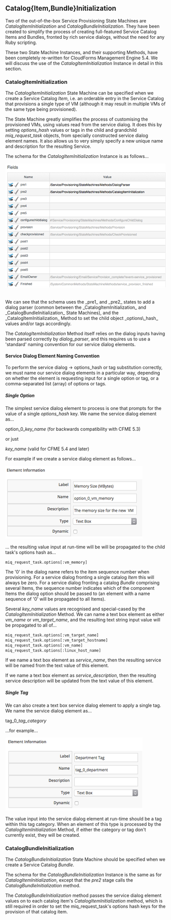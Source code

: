 ## Catalog{Item,Bundle}Initialization

Two of the out-of-the-box Service Provisioning State Machines are _CatalogItemInitialization_ and _CatalogBundleInitialization_. They have been created to simplify the process of creating full-featured Service Catalog Items and Bundles, fronted by rich service dialogs, without the need for any Ruby scripting.

These two State Machine Instances, and their supporting Methods, have been completely re-written for CloudForms Management Engine 5.4. We will discuss the use of the _CatalogItemInitialization_ Instance in detail in this section.

### CatalogItemInitialization

The _CatalogItemInitialization_ State Machine can be specified when we create a Service Catalog _Item_, i.e. an orderable entry in the Service Catalog that provisions a single type of VM (although it may result in multiple VMs of the same type being provisioned).

The State Machine greatly simplifies the process of customising the provisioned VMs, using values read from the service dialog. It does this by setting _options\_hash_ values or tags in the child and grandchild _miq\_request\_task_ objects, from specially constructed service dialog element names. It also allows us to very simply specify a new unique name and description for the resulting Service.

The schema for the _CatalogItemInitialization_ Instance is as follows...


![screenshot](images/screenshot7.png?)

<br>
We can see that the schema uses the _pre1_ and _pre2_ states to add a dialog parser (common between the _CatalogItemInitialization_ and _CatalogBundleInitialization_ State Machines), and the _CatalogItemInitialization_ Method to set the child object _options\_hash_ values and/or tags accordingly.

The _CatalogItemInitialization_ Method itself relies on the dialog inputs having been parsed correctly by _dialog\_parser_, and this requires us to use a 'standard' naming convention for our service dialog elements.

#### Service Dialog Element Naming Convention

To perform the service dialog -> options_hash or tag substitution correctly, we must name our service dialog elements in a particular way, depending on whether the element is requesting input for a single option or tag, or a comma-separated list (array) of options or tags.

##### Single Option

The simplest service dialog element to process is one that prompts for the value of a single _options\_hash_ key. We name the service dialog element as...

option\_0\__key\_name_ (for backwards compatibility with CFME 5.3)

or just

_key\_name_ (valid for CFME 5.4 and later)

For example if we create a service dialog element as follows...

![screenshot](images/screenshot9.png)

... the resulting value input at run-time will be will be propagated to the child task's options hash as...

```
miq_request_task.options[:vm_memory]
```


The '0' in the  dialog name refers to the item sequence number when provisioning. For a service dialog fronting a single catalog _Item_ this will always be zero. For a service dialog fronting a catalog _Bundle_ comprising several Items, the sequence number indicates which of the component Items the dialog option should be passed to (an element with a name sequence of '0' will be propagated to all Items).

Several _key\_name_ values are recognised and special-cased by the _CatalogItemInitialization_ Method. We can name a text box element as either _vm\_name_ or _vm\_target\_name_, and the resulting text string input value will be propagated to all of...

```
miq_request_task.options[:vm_target_name]
miq_request_task.options[:vm_target_hostname]
miq_request_task.options[:vm_name]
miq_request_task.options[:linux_host_name]
```

If we name a text box element as _service\_name_, then the resulting service will be named from the text value of this element.

If we name a text box element as _service\_description_, then the resulting service description will be updated from the text value of this element.

##### Single Tag

We can also create a text box service dialog element to apply a single tag. We name the service dialog element as...

tag\_0\__tag\_category_

...for example...

![screenshot](images/screenshot10.png)

The value input into the service dialog element at run-time should be a tag within this tag category. When an element of this type is processed by the _CatalogItemInitialization_ Method, if either the category or tag don't currently exist, they will be created.

### CatalogBundleInitialization

The _CatalogBundleInitialization_ State Machine should be specified when we create a Service Catalog _Bundle_.

The schema for the _CatalogBundleInitialization_ Instance is the same as for _CatalogItemInitialization_, except that the _pre2_ stage calls the _CatalogBundleInitialization_ method.

The _CatalogBundleInitialization_ method passes the service dialog element values on to each catalog item's _CatalogItemInitialization_ method, which is still required in order to set the miq\_request\_task's options hash keys for the provision of that catalog item.

